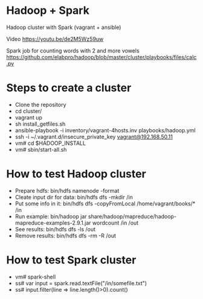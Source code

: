 # Hadoop + Spark
Hadoop cluster with Spark (vagrant + ansible)

Video https://youtu.be/de2M5Wz59uw

Spark job for counting words with 2 and more vowels https://github.com/elabpro/hadoop/blob/master/cluster/playbooks/files/calc.py

# Steps to create a cluster

 -   Clone the repository
 -   cd cluster/
 -   vagrant up
 -   sh install_getfiles.sh
 -   ansible-playbook -i inventory/vagrant-4hosts.inv playbooks/hadoop.yml
 -   ssh -i ~/.vagrant.d/insecure_private_key vagrant@192.168.50.11
 -   vm# cd $HADOOP_INSTALL
 -   vm# sbin/start-all.sh

# How to test Hadoop cluster

 -   Prepare hdfs: bin/hdfs namenode -format
 -   Cleate input dir for data: bin/hdfs dfs -mkdir /in
 -   Put some info in it: bin/hdfs dfs -copyFromLocal /home/vagrant/books/* /in
 -   Run example: bin/hadoop jar share/hadoop/mapreduce/hadoop-mapreduce-examples-2.9.1.jar wordcount /in /out
 -   See results: bin/hdfs dfs -ls /out
 -   Remove results: bin/hdfs dfs -rm -R /out

# How to test Spark cluster

 -   vm# spark-shell
 -   ss# var input = spark.read.textFile("/in/somefile.txt")
 -   ss# input.filter(line => line.length()>0).count()

